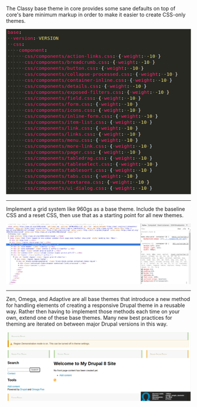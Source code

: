 The Classy base theme in core provides some sane defaults on top of core's bare minimum markup in order to make it easier to create CSS-only themes.

![](/assets/classy_css.png)

---

Implement a grid system like 960gs as a base theme. Include the baseline CSS and a reset CSS, then use that as a starting point for all new themes.

![](/assets/grid-960-reset.png)

---

Zen, Omega, and Adaptive are all base themes that introduce a new method for handling elements of creating a responsive Drupal theme in a reusable way. Rather then having to implement those methods each time on your own, extend one of these base themes. Many new best practices for theming are iterated on between major Drupal versions in this way.

![](/assets/omega_theme.png)

